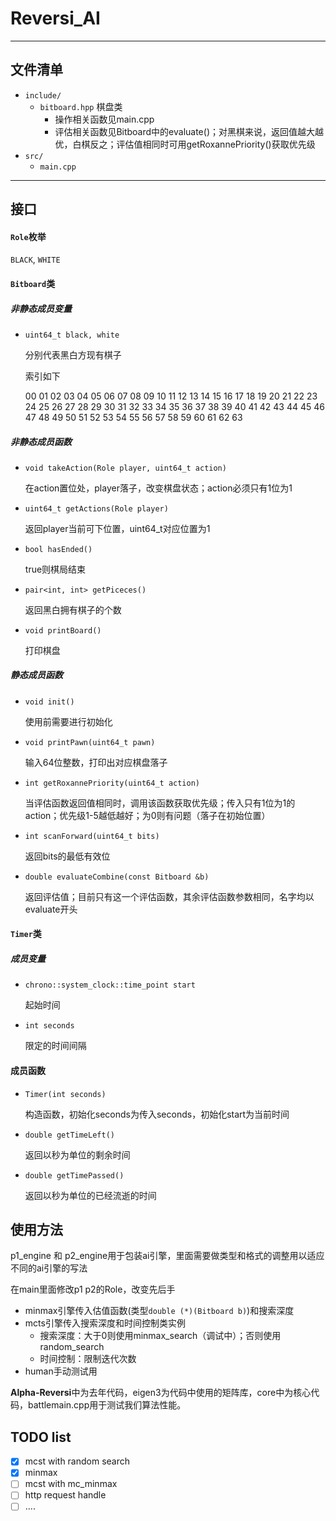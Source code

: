 # Reversi_AI
***

## 文件清单

- `include/`
  - `bitboard.hpp` 棋盘类
    - 操作相关函数见main.cpp
    - 评估相关函数见Bitboard中的evaluate()；对黑棋来说，返回值越大越优，白棋反之；评估值相同时可用getRoxannePriority()获取优先级
- `src/`
  - `main.cpp`

****
## 接口

#### `Role`枚举

  `BLACK`, `WHITE`


#### `Bitboard`类

##### 非静态成员变量

  - `uint64_t black, white`

    分别代表黑白方现有棋子

    索引如下

    00 01 02 03 04 05 06 07 
    08 09 10 11 12 13 14 15 
    16 17 18 19 20 21 22 23 
    24 25 26 27 28 29 30 31 
    32 33 34 35 36 37 38 39 
    40 41 42 43 44 45 46 47 
    48 49 50 51 52 53 54 55 
    56 57 58 59 60 61 62 63

##### 非静态成员函数

  - `void takeAction(Role player, uint64_t action)`

    在action置位处，player落子，改变棋盘状态；action必须只有1位为1

  - `uint64_t getActions(Role player)`

    返回player当前可下位置，uint64_t对应位置为1

  - `bool hasEnded()`

    true则棋局结束

  - `pair<int, int> getPiceces()`

    返回黑白拥有棋子的个数

  - `void printBoard()`

     打印棋盘

##### 静态成员函数

- `void init()`

  使用前需要进行初始化


- `void printPawn(uint64_t pawn)`

  输入64位整数，打印出对应棋盘落子

- `int getRoxannePriority(uint64_t action)`

  当评估函数返回值相同时，调用该函数获取优先级；传入只有1位为1的action；优先级1-5越低越好；为0则有问题（落子在初始位置）

- `int scanForward(uint64_t bits)`

  返回bits的最低有效位

- `double evaluateCombine(const Bitboard &b)`

  返回评估值；目前只有这一个评估函数，其余评估函数参数相同，名字均以evaluate开头

#### `Timer`类
##### 成员变量
- `chrono::system_clock::time_point start`

  起始时间
- `int seconds`

  限定的时间间隔
#### 成员函数
- `Timer(int seconds)`

  构造函数，初始化seconds为传入seconds，初始化start为当前时间

- `double getTimeLeft()`

  返回以秒为单位的剩余时间

- `double getTimePassed()`

  返回以秒为单位的已经流逝的时间

## 使用方法

p1_engine 和 p2_engine用于包装ai引擎，里面需要做类型和格式的调整用以适应不同的ai引擎的写法

在main里面修改p1 p2的Role，改变先后手

- minmax引擎传入估值函数(类型`double (*)(Bitboard b)`)和搜索深度
- mcts引擎传入搜索深度和时间控制类实例
  - 搜索深度：大于0则使用minmax_search（调试中）；否则使用random_search
  - 时间控制：限制迭代次数
- human手动测试用

**Alpha-Reversi**中为去年代码，eigen3为代码中使用的矩阵库，core中为核心代码，battlemain.cpp用于测试我们算法性能。

## TODO list

- [x] mcst with random search
- [x] minmax
- [ ] mcst with mc_minmax
- [ ] http request handle
- [ ] ....